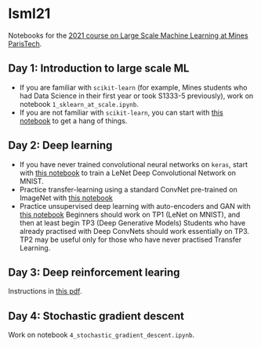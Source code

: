 # lsml21
Notebooks for the [2021 course on Large Scale Machine Learning at Mines ParisTech](http://cazencott.info/index.php/pages/LSML-21-Large-Scale-Machine-Learning).

## Day 1: Introduction to large scale ML
* If you are familiar with `scikit-learn` (for example, Mines students who had Data Science in their first year or took S1333-5 previously), work on notebook `1_sklearn_at_scale.ipynb`.
* If you are not familiar with `scikit-learn`, you can start with [this notebook](https://github.com/chagaz/ml-notebooks/tree/master/intro-ml-genetics) to get a hang of things. 

## Day 2: Deep learning
* If you have never trained convolutional neural networks on `keras`, start with [this notebook](https://colab.research.google.com/drive/1IZPUwaNeE5HpI-xn2PqOwnLLp-U3e9FL?usp=sharing) to train a LeNet Deep Convolutional Network on MNIST. 
* Practice transfer-learning using a standard ConvNet pre-trained on ImageNet with [this notebook](https://colab.research.google.com/drive/1SadnM3Hnklj5vQQX9N4gIWNmt_0ITHwo?usp=sharing)
* Practice unsupervised deep learning with auto-encoders and GAN with [this notebook](https://github.com/JosephGesnouin/Unsup_gener_nets/blob/main/TP_modeles_g%C3%A9n%C3%A9ratifs.ipynb)
Beginners should work on TP1 (LeNet on MNIST), and then at least begin TP3 (Deep Generative Models)
Students who have already practised with Deep ConvNets should work essentially on TP3. TP2 may be useful only for those who have never practised Transfer Learning.

## Day 3: Deep reinforcement learing
Instructions in [this pdf](https://github.com/telejesus2/tprl-lsml-2021/blob/main/tprl_lsml_2021.pdf).

## Day 4: Stochastic gradient descent
Work on notebook `4_stochastic_gradient_descent.ipynb`.
